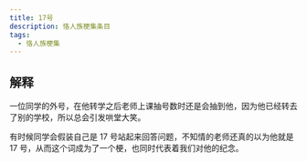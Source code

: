 ```yaml
---
title: 17号
description: 恪人族梗集条目
tags:
  - 恪人族梗集
---
```


## 解释

一位同学的外号，在他转学之后老师上课抽号数时还是会抽到他，因为他已经转去了别的学校，所以总会引发哄堂大笑。

有时候同学会假装自己是 17 号站起来回答问题，不知情的老师还真的以为他就是 17 号，从而这个词成为了一个梗，也同时代表着我们对他的纪念。
